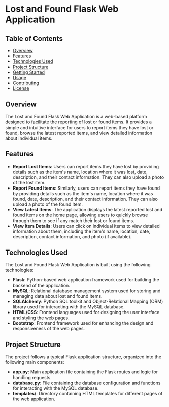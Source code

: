 # Lost and Found Flask Web Application

## Table of Contents

- [Overview](#overview)
- [Features](#features)
- [Technologies Used](#technologies-used)
- [Project Structure](#project-structure)
- [Getting Started](#getting-started)
- [Usage](#usage)
- [Contributing](#contributing)
- [License](#license)

## Overview

The Lost and Found Flask Web Application is a web-based platform designed to facilitate the reporting of lost or found items. It provides a simple and intuitive interface for users to report items they have lost or found, browse the latest reported items, and view detailed information about individual items.

## Features

- **Report Lost Items**: Users can report items they have lost by providing details such as the item's name, location where it was lost, date, description, and their contact information. They can also upload a photo of the lost item.
- **Report Found Items**: Similarly, users can report items they have found by providing details such as the item's name, location where it was found, date, description, and their contact information. They can also upload a photo of the found item.
- **View Latest Items**: The application displays the latest reported lost and found items on the home page, allowing users to quickly browse through them to see if any match their lost or found items.
- **View Item Details**: Users can click on individual items to view detailed information about them, including the item's name, location, date, description, contact information, and photo (if available).

## Technologies Used

The Lost and Found Flask Web Application is built using the following technologies:

- **Flask**: Python-based web application framework used for building the backend of the application.
- **MySQL**: Relational database management system used for storing and managing data about lost and found items.
- **SQLAlchemy**: Python SQL toolkit and Object-Relational Mapping (ORM) library used for interacting with the MySQL database.
- **HTML/CSS**: Frontend languages used for designing the user interface and styling the web pages.
- **Bootstrap**: Frontend framework used for enhancing the design and responsiveness of the web pages.

## Project Structure

The project follows a typical Flask application structure, organized into the following main components:

- **app.py**: Main application file containing the Flask routes and logic for handling requests.
- **database.py**: File containing the database configuration and functions for interacting with the MySQL database.
- **templates/**: Directory containing HTML templates for different pages of the web application.
